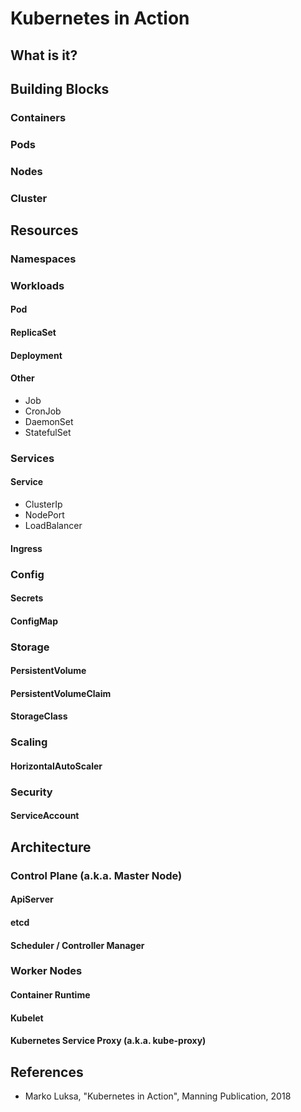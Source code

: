# Kubernetes in Action

## What is it?

## Building Blocks

### Containers

### Pods

### Nodes

### Cluster

## Resources

### Namespaces

### Workloads

#### Pod

#### ReplicaSet

#### Deployment

#### Other
- Job
- CronJob
- DaemonSet
- StatefulSet

### Services

#### Service

- ClusterIp
- NodePort
- LoadBalancer

#### Ingress

### Config

#### Secrets

#### ConfigMap

### Storage

#### PersistentVolume

#### PersistentVolumeClaim

#### StorageClass

### Scaling

#### HorizontalAutoScaler

### Security

#### ServiceAccount


## Architecture

### Control Plane (a.k.a. Master Node)

#### ApiServer

#### etcd

#### Scheduler / Controller Manager

### Worker Nodes

#### Container Runtime

#### Kubelet

#### Kubernetes Service Proxy (a.k.a. kube-proxy)

## References

- Marko Luksa, "Kubernetes in Action", Manning Publication, 2018